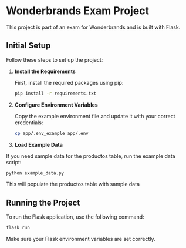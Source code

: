 # Wonderbrands Exam Project

This project is part of an exam for Wonderbrands and is built with Flask.

## Initial Setup

Follow these steps to set up the project:

1. **Install the Requirements**

   First, install the required packages using pip:

   ```bash
   pip install -r requirements.txt

2. **Configure Environment Variables**

   Copy the example environment file and update it with your correct credentials:

   ```bash
   cp app/.env_example app/.env
   ```

3. **Load Example Data**

  If you need sample data for the productos table, run the example data script:

  ```bash
  python example_data.py
  ```
  This will populate the productos table with sample data


## Running the Project
  To run the Flask application, use the following command:
  
  ```bash
  flask run
  ```
Make sure your Flask environment variables are set correctly.




